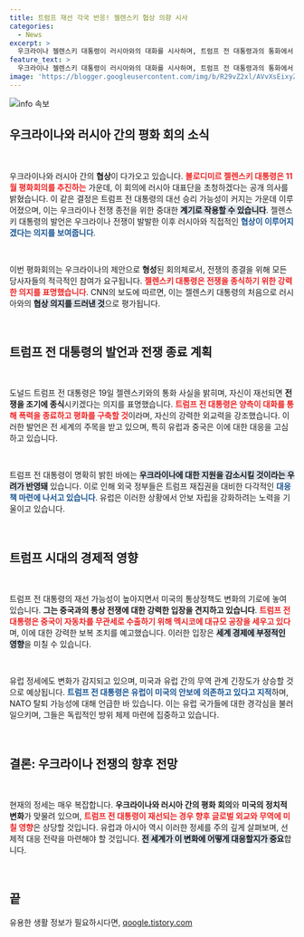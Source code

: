 ```yaml
---
title: 트럼프 재선 각국 반응! 젤렌스키 협상 의향 시사
categories:
  - News
excerpt: >
  우크라이나 젤렌스키 대통령이 러시아와의 대화를 시사하며, 트럼프 전 대통령과의 통화에서 전쟁 종식 의지를 밝혔습니다. 세계가 트럼프 재집권 시나리오에 맞춰 긴장하고 있는 상황입니다.
feature_text: >
  우크라이나 젤렌스키 대통령이 러시아와의 대화를 시사하며, 트럼프 전 대통령과의 통화에서 전쟁 종식 의지를 밝혔습니다. 세계가 트럼프 재집권 시나리오에 맞춰 긴장하고 있는 상황입니다.
image: 'https://blogger.googleusercontent.com/img/b/R29vZ2xl/AVvXsEixyZcFfHzMRdzZMjFBmAUKJYCLCGyLL1o632UiGVXcaFdKo_bkvkuCioo0uUKlGfBVcT3P84aROyZIXSBEx3Aw5nCQ3pTgDom1WDC4m8eifvWiAmWEEVb4x6G_l8C0QH225ldMjyaFvpxGEBGNO37VmDTDMHGhJPq73UglMfDca1-0aw/s1600/blogspot.png'
---
```


<p><img src="https://blogger.googleusercontent.com/img/b/R29vZ2xl/AVvXsEixyZcFfHzMRdzZMjFBmAUKJYCLCGyLL1o632UiGVXcaFdKo_bkvkuCioo0uUKlGfBVcT3P84aROyZIXSBEx3Aw5nCQ3pTgDom1WDC4m8eifvWiAmWEEVb4x6G_l8C0QH225ldMjyaFvpxGEBGNO37VmDTDMHGhJPq73UglMfDca1-0aw/s1600/blogspot.png" alt="info 속보" /></p>

<h2 data-ke-size="size26">우크라이나와 러시아 간의 평화 회의 소식</h2>

<p data-ke-size="size16">&nbsp;</p>

<p>우크라이나와 러시아 간의 <b>협상</b>이 다가오고 있습니다. <b><span style="color: #ee2323;">볼로디미르 젤렌스키 대통령은 11월 평화회의를 추진하는</span></b> 가운데, 이 회의에 러시아 대표단을 초청하겠다는 공개 의사를 밝혔습니다. 이 같은 결정은 트럼프 전 대통령의 대선 승리 가능성이 커지는 가운데 이루어졌으며, 이는 우크라이나 전쟁 종전을 위한 중대한 <b><span style="background-color: #21538527;">계기로 작용할 수 있습니다</span></b>. 젤렌스키 대통령의 발언은 우크라이나 전쟁이 발발한 이후 러시아와 직접적인 <b><span style="color: #1a5490;">협상이 이루어지겠다는 의지를 보여줍니다</span></b>. </p>

<p data-ke-size="size16">&nbsp;</p>

<p>이번 평화회의는 우크라이나의 제안으로 <b>형성</b>된 회의체로서, 전쟁의 종결을 위해 모든 당사자들의 적극적인 참여가 요구됩니다. <b><span style="color: #ee2323;">젤렌스키 대통령은 전쟁을 종식하기 위한 강력한 의지를 표명했습니다</span></b>. CNN의 보도에 따르면, 이는 젤렌스키 대통령의 처음으로 러시아와의 <b><span style="background-color: #21538527;">협상 의지를 드러낸 것</span></b>으로 평가됩니다.</p>

<p data-ke-size="size16">&nbsp;</p>

<h2 data-ke-size="size26">트럼프 전 대통령의 발언과 전쟁 종료 계획</h2>

<p data-ke-size="size16">&nbsp;</p>

<p>도널드 트럼프 전 대통령은 19일 젤렌스키와의 통화 사실을 밝히며, 자신이 재선되면 <b>전쟁을 조기에 종식</b>시키겠다는 의지를 표명했습니다. <b><span style="color: #ee2323;">트럼프 전 대통령은 양측이 대화를 통해 폭력을 종료하고 평화를 구축할 것</span></b>이라며, 자신의 강력한 외교력을 강조했습니다. 이러한 발언은 전 세계의 주목을 받고 있으며, 특히 유럽과 중국은 이에 대한 대응을 고심하고 있습니다. </p>

<p data-ke-size="size16">&nbsp;</p>

<p>트럼프 전 대통령이 명확히 밝힌 바에는 <b><span style="background-color: #21538527;">우크라이나에 대한 지원을 감소시킬 것이라는 우려가 반영돼</span></b> 있습니다. 이로 인해 외국 정부들은 트럼프 재집권을 대비한 다각적인 <b><span style="color: #1a5490;">대응책 마련에 나서고 있습니다</span></b>. 유럽은 이러한 상황에서 안보 자립을 강화하려는 노력을 기울이고 있습니다.</p>

<p data-ke-size="size16">&nbsp;</p>

<h2 data-ke-size="size26">트럼프 시대의 경제적 영향</h2>

<p data-ke-size="size16">&nbsp;</p>

<p>트럼프 전 대통령의 재선 가능성이 높아지면서 미국의 통상정책도 변화의 기로에 놓여 있습니다. <b>그는 중국과의 통상 전쟁에 대한 강력한 입장을 견지하고 있습니다</b>. <b><span style="color: #ee2323;">트럼프 전 대통령은 중국이 자동차를 무관세로 수출하기 위해 멕시코에 대규모 공장을 세우고 있다</span></b>며, 이에 대한 강력한 보복 조치를 예고했습니다. 이러한 입장은 <b><span style="background-color: #21538527;">세계 경제에 부정적인 영향</span></b>을 미칠 수 있습니다.</p>

<p data-ke-size="size16">&nbsp;</p>

<p>유럽 정세에도 변화가 감지되고 있으며, 미국과 유럽 간의 무역 관계 긴장도가 상승할 것으로 예상됩니다. <b><span style="color: #1a5490;">트럼프 전 대통령은 유럽이 미국의 안보에 의존하고 있다고 지적</span></b>하며, NATO 탈퇴 가능성에 대해 언급한 바 있습니다. 이는 유럽 국가들에 대한 경각심을 불러일으키며, 그들은 독립적인 방위 체제 마련에 집중하고 있습니다.</p>

<p data-ke-size="size16">&nbsp;</p>

<h2 data-ke-size="size26">결론: 우크라이나 전쟁의 향후 전망</h2>

<p data-ke-size="size16">&nbsp;</p>

<p>현재의 정세는 매우 복잡합니다. <b>우크라이나와 러시아 간의 평화 회의</b>와 <b>미국의 정치적 변화</b>가 맞물려 있으며, <b><span style="color: #ee2323;">트럼프 전 대통령이 재선되는 경우 향후 글로벌 외교와 무역에 미칠 영향</span></b>은 상당할 것입니다. 유럽과 아시아 역시 이러한 정세를 주의 깊게 살펴보며, 선제적 대응 전략을 마련해야 할 것입니다. <b><span style="background-color: #21538527;">전 세계가 이 변화에 어떻게 대응할지가 중요</span></b>합니다. </p>

<p data-ke-size="size16">&nbsp;</p>

<h2 data-ke-size="size26">끝</h2>
유용한 생활 정보가 필요하시다면, <a href="https://qoogle.tistory.com" rel="dofollow">qoogle.tistory.com</a>


